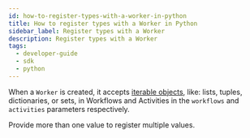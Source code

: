 ```yaml
---
id: how-to-register-types-with-a-worker-in-python
title: How to register types with a Worker in Python
sidebar_label: Register types with a Worker
description: Register types with a Worker
tags:
  - developer-guide
  - sdk
  - python
---
```


When a `Worker` is created, it accepts [iterable objects](https://docs.python.org/3/library/functions.html#iter), like: lists, tuples, dictionaries, or sets, in Workflows and Activities in the `workflows` and `activities` parameters respectively.

Provide more than one value to register multiple values.
